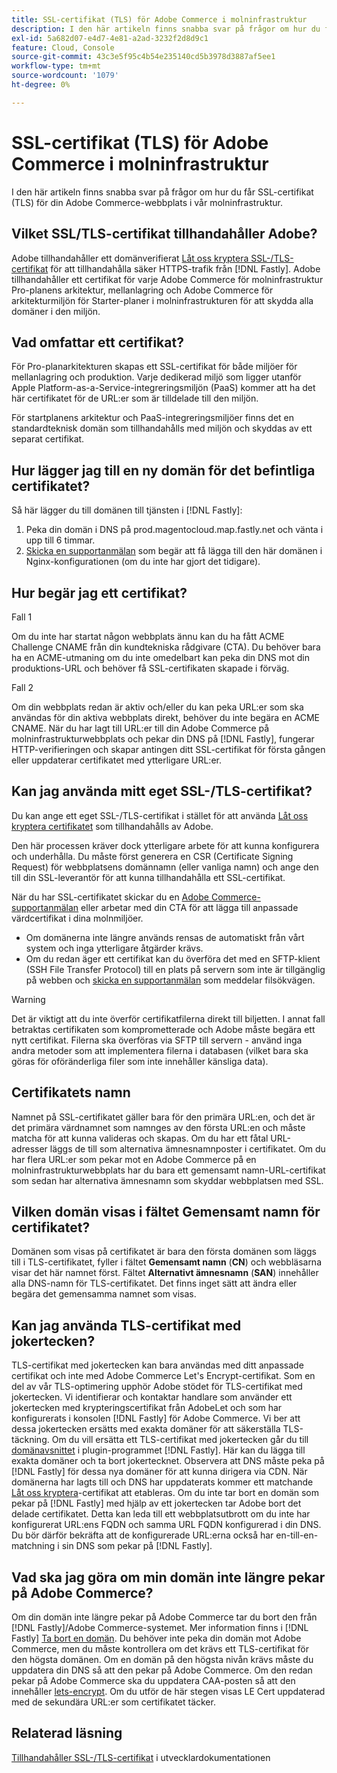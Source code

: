 ```yaml
---
title: SSL-certifikat (TLS) för Adobe Commerce i molninfrastruktur
description: I den här artikeln finns snabba svar på frågor om hur du får SSL-certifikat (TLS) för din Adobe Commerce-webbplats i vår molninfrastruktur.
exl-id: 5a682d07-e4d7-4e81-a2ad-3232f2d8d9c1
feature: Cloud, Console
source-git-commit: 43c3e5f95c4b54e235140cd5b3978d3887af5ee1
workflow-type: tm+mt
source-wordcount: '1079'
ht-degree: 0%

---
```


# SSL-certifikat (TLS) för Adobe Commerce i molninfrastruktur

I den här artikeln finns snabba svar på frågor om hur du får SSL-certifikat (TLS) för din Adobe Commerce-webbplats i vår molninfrastruktur.

## Vilket SSL/TLS-certifikat tillhandahåller Adobe?

Adobe tillhandahåller ett domänverifierat [Låt oss kryptera SSL-/TLS-certifikat](https://letsencrypt.org/) för att tillhandahålla säker HTTPS-trafik från [!DNL Fastly]. Adobe tillhandahåller ett certifikat för varje Adobe Commerce för molninfrastruktur Pro-planens arkitektur, mellanlagring och Adobe Commerce för arkitekturmiljön för Starter-planer i molninfrastrukturen för att skydda alla domäner i den miljön.

## Vad omfattar ett certifikat?

För Pro-planarkitekturen skapas ett SSL-certifikat för både miljöer för mellanlagring och produktion. Varje dedikerad miljö som ligger utanför Apple Platform-as-a-Service-integreringsmiljön (PaaS) kommer att ha det här certifikatet för de URL:er som är tilldelade till den miljön.

För startplanens arkitektur och PaaS-integreringsmiljöer finns det en standardteknisk domän som tillhandahålls med miljön och skyddas av ett separat certifikat.

## Hur lägger jag till en ny domän för det befintliga certifikatet?

Så här lägger du till domänen till tjänsten i [!DNL Fastly]:

1. Peka din domän i DNS på prod.magentocloud.map.fastly.net och vänta i upp till 6 timmar.
1. [Skicka en supportanmälan](/help/help-center-guide/help-center/magento-help-center-user-guide.md#submit-ticket) som begär att få lägga till den här domänen i Nginx-konfigurationen (om du inte har gjort det tidigare).

## Hur begär jag ett certifikat?

Fall 1

Om du inte har startat någon webbplats ännu kan du ha fått ACME Challenge CNAME från din kundtekniska rådgivare (CTA). Du behöver bara ha en ACME-utmaning om du inte omedelbart kan peka din DNS mot din produktions-URL och behöver få SSL-certifikaten skapade i förväg.

Fall 2

Om din webbplats redan är aktiv och/eller du kan peka URL:er som ska användas för din aktiva webbplats direkt, behöver du inte begära en ACME CNAME. När du har lagt till URL:er till din Adobe Commerce på molninfrastrukturwebbplats och pekar din DNS på [!DNL Fastly], fungerar HTTP-verifieringen och skapar antingen ditt SSL-certifikat för första gången eller uppdaterar certifikatet med ytterligare URL:er.

## Kan jag använda mitt eget SSL-/TLS-certifikat?

Du kan ange ett eget SSL-/TLS-certifikat i stället för att använda [Låt oss kryptera certifikatet](https://letsencrypt.org/) som tillhandahålls av Adobe.

Den här processen kräver dock ytterligare arbete för att kunna konfigurera och underhålla. Du måste först generera en CSR (Certificate Signing Request) för webbplatsens domännamn (eller vanliga namn) och ange den till din SSL-leverantör för att kunna tillhandahålla ett SSL-certifikat.

När du har SSL-certifikatet skickar du en [Adobe Commerce-supportanmälan](/help/help-center-guide/help-center/magento-help-center-user-guide.md#submit-ticket) eller arbetar med din CTA för att lägga till anpassade värdcertifikat i dina molnmiljöer.

* Om domänerna inte längre används rensas de automatiskt från vårt system och inga ytterligare åtgärder krävs.
* Om du redan äger ett certifikat kan du överföra det med en SFTP-klient (SSH File Transfer Protocol) till en plats på servern som inte är tillgänglig på webben och [skicka en supportanmälan](/help/help-center-guide/help-center/magento-help-center-user-guide.md#submit-ticket) som meddelar filsökvägen.

>[!WARNING]
>
>Det är viktigt att du inte överför certifikatfilerna direkt till biljetten. I annat fall betraktas certifikaten som komprometterade och Adobe måste begära ett nytt certifikat.
>Filerna ska överföras via SFTP till servern - använd inga andra metoder som att implementera filerna i databasen (vilket bara ska göras för oföränderliga filer som inte innehåller känsliga data).

## Certifikatets namn

Namnet på SSL-certifikatet gäller bara för den primära URL:en, och det är det primära värdnamnet som namnges av den första URL:en och måste matcha för att kunna valideras och skapas. Om du har ett fåtal URL-adresser läggs de till som alternativa ämnesnamnposter i certifikatet. Om du har flera URL:er som pekar mot en Adobe Commerce på en molninfrastrukturwebbplats har du bara ett gemensamt namn-URL-certifikat som sedan har alternativa ämnesnamn som skyddar webbplatsen med SSL.

## Vilken domän visas i fältet Gemensamt namn för certifikatet?

Domänen som visas på certifikatet är bara den första domänen som läggs till i TLS-certifikatet, fyller i fältet **Gemensamt namn** (**CN**) och webbläsarna visar det här namnet först. Fältet **Alternativt ämnesnamn** (**SAN**) innehåller alla DNS-namn för TLS-certifikatet. Det finns inget sätt att ändra eller begära det gemensamma namnet som visas.

## Kan jag använda TLS-certifikat med jokertecken?

TLS-certifikat med jokertecken kan bara användas med ditt anpassade certifikat och inte med Adobe Commerce Let&#39;s Encrypt-certifikat. Som en del av vår TLS-optimering upphör Adobe stödet för TLS-certifikat med jokertecken. Vi identifierar och kontaktar handlare som använder ett jokertecken med krypteringscertifikat från AdobeLet och som har konfigurerats i konsolen [!DNL Fastly] för Adobe Commerce. Vi ber att dessa jokertecken ersätts med exakta domäner för att säkerställa TLS-täckning. Om du vill ersätta ett TLS-certifikat med jokertecken går du till [domänavsnittet](https://devdocs.magento.com/cloud/cdn/configure-fastly-customize-cache.html#manage-domains) i plugin-programmet [!DNL Fastly]. Här kan du lägga till exakta domäner och ta bort jokertecknet. Observera att DNS måste peka på [!DNL Fastly] för dessa nya domäner för att kunna dirigera via CDN. När domänerna har lagts till och DNS har uppdaterats kommer ett matchande [Låt oss kryptera](https://letsencrypt.org/)-certifikat att etableras. Om du inte tar bort en domän som pekar på [!DNL Fastly] med hjälp av ett jokertecken tar Adobe bort det delade certifikatet. Detta kan leda till ett webbplatsutbrott om du inte har konfigurerat URL:ens FQDN och samma URL FQDN konfigurerad i din DNS. Du bör därför bekräfta att de konfigurerade URL:erna också har en-till-en-matchning i sin DNS som pekar på [!DNL Fastly].

## Vad ska jag göra om min domän inte längre pekar på Adobe Commerce?

Om din domän inte längre pekar på Adobe Commerce tar du bort den från [!DNL Fastly]/Adobe Commerce-systemet. Mer information finns i [!DNL Fastly] [Ta bort en domän](https://docs.fastly.com/en/guides/working-with-domains#deleting-a-domain). Du behöver inte peka din domän mot Adobe Commerce, men du måste kontrollera om det krävs ett TLS-certifikat för den högsta domänen. Om en domän på den högsta nivån krävs måste du uppdatera din DNS så att den pekar på Adobe Commerce. Om den redan pekar på Adobe Commerce ska du uppdatera CAA-posten så att den innehåller [lets-encrypt](https://letsencrypt.org/). Om du utför de här stegen visas LE Cert uppdaterad med de sekundära URL:er som certifikatet täcker. &#x200B;

## Relaterad läsning

[Tillhandahåller SSL-/TLS-certifikat](https://devdocs.magento.com/cloud/cdn/configure-fastly.html#provision-ssltls-certificates) i utvecklardokumentationen
